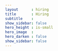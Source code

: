 ```yaml
---
layout      : hiring
title       : Hiring
subtitle    :
show_sidebar: false
hero_height : is-small
hero_image  :
hero_darken : false
show_sidebar: false
---
```

